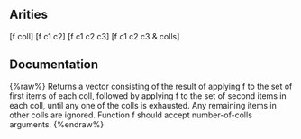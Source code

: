 ## Arities
[f coll]
[f c1 c2]
[f c1 c2 c3]
[f c1 c2 c3 & colls]

## Documentation
{%raw%}
Returns a vector consisting of the result of applying f to the
  set of first items of each coll, followed by applying f to the set
  of second items in each coll, until any one of the colls is
  exhausted.  Any remaining items in other colls are ignored. Function
  f should accept number-of-colls arguments.
{%endraw%}
